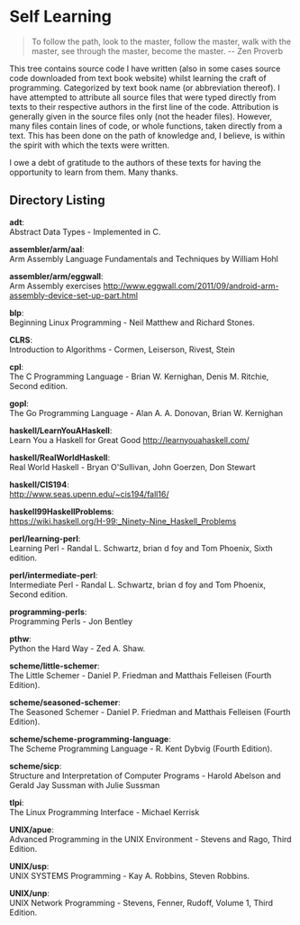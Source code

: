 Self Learning 
=============

> To follow the path, look to the master,
> follow the master, walk with the master,
> see through the master, become the master.
>   -- Zen Proverb



This tree contains source code I have written (also in some cases source code
downloaded from text book website) whilst learning the craft of
programming. Categorized by text book name (or abbreviation thereof). I have
attempted to attribute all source files that were typed directly from texts to
their respective authors in the first line of the code. Attribution is generally
given in the source files only (not the header files). However, many files
contain lines of code, or whole functions, taken directly from a text. This has
been done on the path of knowledge and, I believe, is within the spirit with
which the texts were written.

I owe a debt of gratitude to the authors of these texts for having the
opportunity to learn from them. Many thanks.


Directory Listing 
-----------------
__adt__:  
Abstract Data Types - Implemented in C.  

__assembler/arm/aal__:  
Arm Assembly Language Fundamentals and Techniques by William Hohl

__assembler/arm/eggwall__:  
Arm Assembly exercises http://www.eggwall.com/2011/09/android-arm-assembly-device-set-up-part.html

__blp__:  
Beginning Linux Programming - Neil Matthew and Richard Stones.

__CLRS__:  
Introduction to Algorithms - Cormen, Leiserson, Rivest, Stein

__cpl__:  
The C Programming Language - Brian W. Kernighan, Denis M. Ritchie, Second edition.

__gopl__:  
The Go Programming Language - Alan A. A. Donovan, Brian W. Kernighan

__haskell/LearnYouAHaskell__:  
Learn You a Haskell for Great Good http://learnyouahaskell.com/

__haskell/RealWorldHaskell__:  
Real World Haskell - Bryan O'Sullivan, John Goerzen, Don Stewart

__haskell/CIS194__:  
http://www.seas.upenn.edu/~cis194/fall16/

__haskell99HaskellProblems__:  
https://wiki.haskell.org/H-99:_Ninety-Nine_Haskell_Problems

__perl/learning-perl__:  
Learning Perl - Randal L. Schwartz, brian d foy and Tom Phoenix, Sixth edition.

__perl/intermediate-perl__:  
Intermediate Perl - Randal L. Schwartz, brian d foy and Tom Phoenix, Second edition.

__programming-perls__:  
Programming Perls - Jon Bentley

__pthw__:  
Python the Hard Way - Zed A. Shaw.

__scheme/little-schemer__:  
The Little Schemer - Daniel P. Friedman and Matthais Felleisen (Fourth Edition).

__scheme/seasoned-schemer__:  
The Seasoned Schemer - Daniel P. Friedman and Matthais Felleisen (Fourth
Edition).

__scheme/scheme-programming-language__:  
The Scheme Programming Language - R. Kent Dybvig (Fourth Edition).

__scheme/sicp__:  
Structure and Interpretation of Computer Programs - Harold Abelson and Gerald
Jay Sussman with Julie Sussman 

__tlpi__:  
The Linux Programming Interface - Michael Kerrisk

__UNIX/apue__:  
Advanced Programming in the UNIX Environment - Stevens and Rago, Third Edition.

__UNIX/usp__:  
UNIX SYSTEMS Programming - Kay A. Robbins, Steven Robbins.

__UNIX/unp__:  
UNIX Network Programming - Stevens, Fenner, Rudoff, Volume 1, Third Edition.
